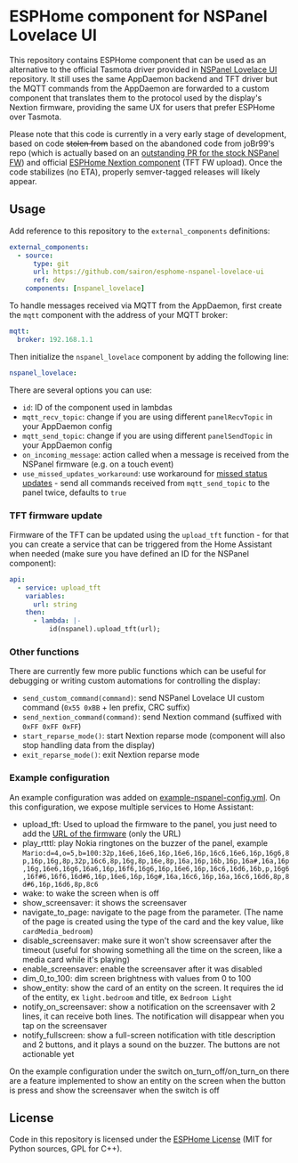 # ESPHome component for NSPanel Lovelace UI

This repository contains ESPHome component that can be used as an alternative to the official
Tasmota driver provided in [NSPanel Lovelace UI](https://github.com/joBr99/nspanel-lovelace-ui)
repository. It still uses the same AppDaemon backend and TFT driver but the MQTT commands
from the AppDaemon are forwarded to a custom component that translates them to the protocol
used by the display's Nextion firmware, providing the same UX for users that prefer ESPHome
over Tasmota.

Please note that this code is currently in a very early stage of development, based on code
~~stolen from~~ based on the abandoned code from joBr99's repo (which is actually based on an
[outstanding PR for the stock NSPanel FW](https://github.com/esphome/esphome/pull/2702)) and
official [ESPHome Nextion component](https://github.com/esphome/esphome/tree/dev/esphome/components/nextion)
(TFT FW upload). Once the code stabilizes (no ETA), properly semver-tagged releases will likely
appear.

## Usage

Add reference to this repository to the `external_components` definitions:

```yaml
external_components:
  - source:
      type: git
      url: https://github.com/sairon/esphome-nspanel-lovelace-ui
      ref: dev
    components: [nspanel_lovelace]
```

To handle messages received via MQTT from the AppDaemon, first create the `mqtt` component with the address of your
MQTT broker:

```yaml
mqtt:
  broker: 192.168.1.1
```

Then initialize the `nspanel_lovelace` component by adding the following line:

```yaml
nspanel_lovelace:
```

There are several options you can use:

- `id`: ID of the component used in lambdas
- `mqtt_recv_topic`: change if you are using different `panelRecvTopic` in your AppDaemon config
- `mqtt_send_topic`: change if you are using different `panelSendTopic` in your AppDaemon config
- `on_incoming_message`: action called when a message is received from the NSPanel firmware (e.g. on a touch event)
- `use_missed_updates_workaround`: use workaround for [missed status updates](https://github.com/sairon/esphome-nspanel-lovelace-ui/issues/8) - send all commands received from `mqtt_send_topic` to the panel twice, defaults to `true`

### TFT firmware update

Firmware of the TFT can be updated using the `upload_tft` function - for that you can create a service that can
be triggered from the Home Assistant when needed (make sure you have defined an ID for the NSPanel component):

```yaml
api:
  - service: upload_tft
    variables:
      url: string
    then:
      - lambda: |-
          id(nspanel).upload_tft(url);
```

### Other functions

There are currently few more public functions which can be useful for debugging or writing custom automations
for controlling the display:

- `send_custom_command(command)`: send NSPanel Lovelace UI custom command (`0x55 0xBB` + len prefix, CRC suffix)
- `send_nextion_command(command)`: send Nextion command (suffixed with `0xFF 0xFF 0xFF`)
- `start_reparse_mode()`: start Nextion reparse mode (component will also stop handling data from the display)
- `exit_reparse_mode()`: exit Nextion reparse mode

### Example configuration

An example configuration was added on [example-nspanel-config.yml](example-nspanel-config.yml).
On this configuration, we expose multiple services to Home Assistant:

- upload_tft: Used to upload the firmware to the panel, you just need to add the [URL of the firmware](https://docs.nspanel.pky.eu/prepare_nspanel/#flash-firmware-to-nextion-screen) (only the URL)
- play_rtttl: play Nokia ringtones on the buzzer of the panel, example `Mario:d=4,o=5,b=100:32p,16e6,16e6,16p,16e6,16p,16c6,16e6,16p,16g6,8p,16p,16g,8p,32p,16c6,8p,16g,8p,16e,8p,16a,16p,16b,16p,16a#,16a,16p,16g,16e6,16g6,16a6,16p,16f6,16g6,16p,16e6,16p,16c6,16d6,16b,p,16g6,16f#6,16f6,16d#6,16p,16e6,16p,16g#,16a,16c6,16p,16a,16c6,16d6,8p,8d#6,16p,16d6,8p,8c6`
- wake: to wake the screen when is off
- show_screensaver: it shows the screensaver
- navigate_to_page: navigate to the page from the parameter. (The name of the page is created using the type of the card and the key value, like `cardMedia_bedroom`)
- disable_screensaver: make sure it won't show screensaver after the timeout (useful for showing something all the time on the screen, like a media card while it's playing)
- enable_screensaver: enable the screensaver after it was disabled
- dim_0_to_100: dim screen brightness with values from 0 to 100
- show_entity: show the card of an entity on the screen. It requires the id of the entity, ex `light.bedroom` and title, ex `Bedroom Light`
- notify_on_screensaver: show a notification on the screensaver with 2 lines, it can receive both lines. The notification will disappear when you tap on the screensaver
- notify_fullscreen: show a full-screen notification with title description and 2 buttons, and it plays a sound on the buzzer. The buttons are not actionable yet

On the example configuration under the switch on_turn_off/on_turn_on there are a feature implemented to show an entity on the screen when the button is press and show the screensaver when the switch is off

## License

Code in this repository is licensed under the [ESPHome License](LICENSE) (MIT for Python sources, GPL for C++).
